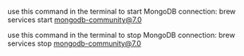 use this command in the terminal to start MongoDB connection:
brew services start mongodb-community@7.0


use this command in the terminal to stop MongoDB connection:
brew services stop mongodb-community@7.0
